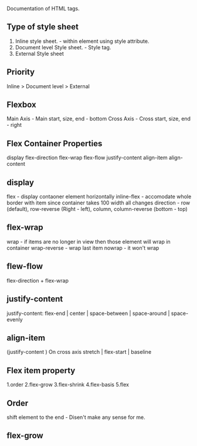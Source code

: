 Documentation of HTML tags.

## Type of style sheet

1. Inline style sheet. - within element using style attribute.
1. Document level Style sheet. - Style tag.
2. External Style sheet

## Priority 
 
 Inline > Document level > External 

## Flexbox

Main Axis - Main start, size, end - bottom
Cross Axis - Cross start, size, end - right 

## Flex Container Properties

display
flex-direction
flex-wrap
flex-flow
justify-content
align-item
align-content

## display 
flex  - display contaoner element horizontally 
inline-flex - accomodate whole border with item since container takes 100 width all changes 
direction - row (default), row-reverse (Right - left), column, column-reverse (bottom - top)

## flex-wrap
wrap - if items are no longer in view then those element will wrap in container 
wrap-reverse - wrap last item
nowrap - it won't wrap

## flew-flow
flex-direction + flex-wrap

## justify-content
justify-content: flex-end | center | space-between | space-around | space-evenly

## align-item 
(justify-content ) On cross axis stretch | flex-start | baseline

## Flex item property
1.order
2.flex-grow
3.flex-shrink
4.flex-basis
5.flex

## Order
shift element to the end - Disen't make any sense for me.

## flex-grow

